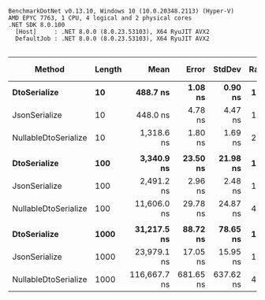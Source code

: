 ```

BenchmarkDotNet v0.13.10, Windows 10 (10.0.20348.2113) (Hyper-V)
AMD EPYC 7763, 1 CPU, 4 logical and 2 physical cores
.NET SDK 8.0.100
  [Host]     : .NET 8.0.0 (8.0.23.53103), X64 RyuJIT AVX2
  DefaultJob : .NET 8.0.0 (8.0.23.53103), X64 RyuJIT AVX2


```
| Method               | Length | Mean         | Error     | StdDev    | Ratio | RatioSD | Gen0   | Gen1   | Allocated | Alloc Ratio |
|--------------------- |------- |-------------:|----------:|----------:|------:|--------:|-------:|-------:|----------:|------------:|
| **DtoSerialize**         | **10**     |     **488.7 ns** |   **1.08 ns** |   **0.90 ns** |  **1.09** |    **0.01** | **0.0210** |      **-** |     **360 B** |        **0.74** |
| JsonSerialize        | 10     |     448.0 ns |   4.78 ns |   4.47 ns |  1.00 |    0.00 | 0.0291 |      - |     488 B |        1.00 |
| NullableDtoSerialize | 10     |   1,318.6 ns |   1.80 ns |   1.69 ns |  2.94 |    0.03 | 0.0401 |      - |     680 B |        1.39 |
|                      |        |              |           |           |       |         |        |        |           |             |
| **DtoSerialize**         | **100**    |   **3,340.9 ns** |  **23.50 ns** |  **21.98 ns** |  **1.34** |    **0.01** | **0.1297** |      **-** |    **2225 B** |        **4.56** |
| JsonSerialize        | 100    |   2,491.2 ns |   2.96 ns |   2.48 ns |  1.00 |    0.00 | 0.0267 |      - |     488 B |        1.00 |
| NullableDtoSerialize | 100    |  11,606.0 ns |  29.78 ns |  24.87 ns |  4.66 |    0.01 | 0.3204 |      - |    5426 B |       11.12 |
|                      |        |              |           |           |       |         |        |        |           |             |
| **DtoSerialize**         | **1000**   |  **31,217.5 ns** |  **88.72 ns** |  **78.65 ns** |  **1.30** |    **0.00** | **0.9766** |      **-** |   **16655 B** |       **34.13** |
| JsonSerialize        | 1000   |  23,979.1 ns |  17.05 ns |  15.95 ns |  1.00 |    0.00 |      - |      - |     488 B |        1.00 |
| NullableDtoSerialize | 1000   | 116,667.7 ns | 681.65 ns | 637.62 ns |  4.87 |    0.03 | 2.8076 | 0.3662 |   48655 B |       99.70 |
